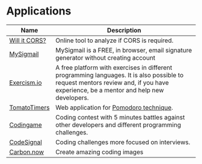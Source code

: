 # Applications

| Name | Description |
|------|-------------|
| [Will it CORS?](https://httptoolkit.tech/will-it-cors) | Online tool to analyze if CORS is required. |
| [MySigmail](https://mysigmail.com/) | MySigmail is a FREE, in browser, email signature generator without creating account |
| [Exercism.io](https://exercism.io) | A free platform with exercises in different programming languages. It is also possible to request mentors review and, if you have experience, be a mentor and help new developers. |
| [TomatoTimers](http://tomatotimers.com/) | Web application for [Pomodoro technique](https://en.wikipedia.org/wiki/Pomodoro_Technique). |
| [Codingame](https://www.codingame.com) | Coding contest with 5 minutes battles against other developers and different programming challenges. |
| [CodeSignal](https://app.codesignal.com) | Coding challenges more focused on interviews. |
| [Carbon.now](https://carbon.now.sh/) | Create amazing coding images |
